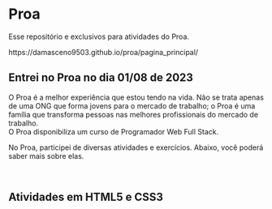 # Proa
<p>Esse repositório e exclusivos para atividades do Proa.</p>
https://damasceno9503.github.io/proa/pagina_principal/
<br>

## Entrei no Proa no dia 01/08 de 2023 <br>
<p>O Proa é a melhor experiência que estou tendo na vida. Não se trata apenas de uma ONG que forma jovens para o mercado de trabalho; o Proa é uma família que transforma pessoas nas melhores profissionais do mercado de trabalho. <br>O Proa disponibiliza um curso de Programador Web Full Stack.</p>
<p>No Proa, participei de diversas atividades e exercícios. Abaixo, você poderá saber mais sobre elas.</p><br>

## Atividades em HTML5 e CSS3 <br>
<h2></h2>
